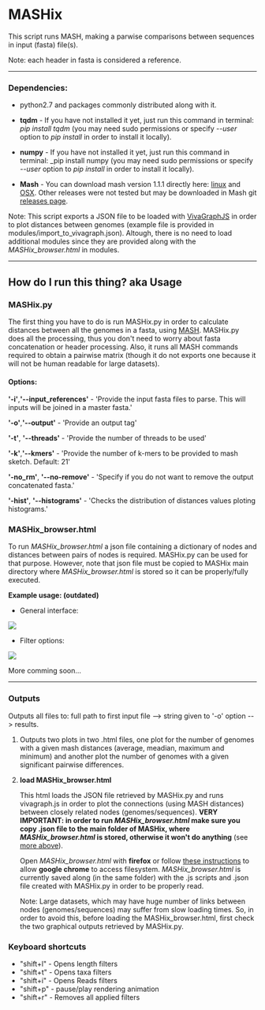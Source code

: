 # MASHix

This script runs MASH, making a parwise comparisons between sequences in input (fasta) file(s).

Note: each header in fasta is considered a reference.

---

### Dependencies:

* python2.7 and packages commonly distributed along with it.

* **tqdm** - If you have not installed it yet, just run this command in terminal: _pip install tqdm_ (you may need sudo permissions or specify _--user_ option to _pip install_ in order to install it locally).

* **numpy** - If you have not installed it yet, just run this command in terminal: _pip install numpy (you may need sudo permissions or specify _--user_ option to _pip install_ in order to install it locally).

* **Mash** - You can download mash version 1.1.1 directly here: [linux](https://github.com/marbl/Mash/releases/download/v1.1.1/mash-Linux64-v1.1.1.tar.gz) and [OSX](https://github.com/marbl/Mash/releases/download/v1.1.1/mash-OSX64-v1.1.1.tar.gz). Other releases were not tested but may be downloaded in Mash git [releases page](https://github.com/marbl/Mash/releases).

Note: This script exports a JSON file to be loaded with [VivaGraphJS](https://github.com/anvaka/VivaGraphJS) in order to plot distances between genomes (example file is provided in modules/import\_to\_vivagraph.json). Altough, there is no need to load additional modules since they are provided along with the _MASHix_browser.html_ in modules.

---
## How do I run this thing? aka Usage

### MASHix.py

The first thing you have to do is run MASHix.py in order to calculate distances between all the genomes in a fasta, using [MASH](http://mash.readthedocs.io/en/latest/). MASHix.py does all the processing, thus you don't need to worry about fasta concatenation or header processing. Also, it runs all MASH commands required to obtain a pairwise matrix (though it do not exports one because it will not be human readable for large datasets).

#### Options:

**'-i'**,**'--input_references'** - 'Provide the input fasta files to parse. This will inputs will be joined in a master fasta.'

**'-o'**,**'--output'** - 'Provide an output tag'

**'-t'**, **'--threads'** - 'Provide the number of threads to be used'

**'-k'**,**'--kmers'** - 'Provide the number of k-mers to be provided to mash sketch. Default: 21'

**'-no_rm'**, **'--no-remove'** - 'Specify if you do not want to remove the output concatenated fasta.'

**'-hist'**, **'--histograms'** - 'Checks the distribution of distances values ploting histograms.'

### MASHix_browser.html

To run _MASHix_browser.html_ a json file containing a dictionary of nodes and distances between pairs of nodes is required. MASHix.py can be used for that purpose. However, note that json file must be copied to MASHix main directory where _MASHix_browser.html_ is stored so it can be properly/fully executed.

**Example usage: (outdated)**

* General interface:

![](https://github.com/tiagofilipe12/MASHix/blob/master/images/example_usage.gif)

* Filter options:

![](https://github.com/tiagofilipe12/MASHix/blob/master/images/example_usage_2.gif)

More comming soon...

---

### Outputs

Outputs all files to: full path to first input file --> string given to '-o' option --> results.

1. Outputs two plots in two .html files, one plot for the number of genomes with a given mash distances (average, meadian, maximum and minimum) and another plot the number of genomes with a given significant pairwise differences.

2. **load MASHix_browser.html**

   This html loads the JSON file retrieved by MASHix.py and runs vivagraph.js in order to plot the connections (using MASH distances) between closely related  nodes (genomes/sequences). **VERY IMPORTANT: in order to run _MASHix_browser.html_ make sure you copy .json file to the main folder of MASHix, where _MASHix_browser.html_ is stored, otherwise it won't do anything** (see [more above](https://github.com/tiagofilipe12/MASHix#mashix_browserhtml)).

   Open _MASHix_browser.html_ with **firefox** or follow [these instructions](http://www.chrome-allow-file-access-from-file.com/) to allow **google chrome** to access filesystem. _MASHix_browser.html_ is currently saved along (in the same folder) with the .js scripts and .json file created with MASHix.py in order to be properly read.

   Note: Large datasets, which may have huge number of links between nodes (genomes/sequences) may suffer from slow loading times. So, in order to avoid this, before loading the MASHix_browser.html, first check the two graphical outputs retrieved by MASHix.py.

### Keyboard shortcuts

* "shift+l" - Opens length filters 
* "shift+t" - Opens taxa filters
* "shift+i" - Opens Reads filters
* "shift+p" - pause/play rendering animation
* "shift+r" - Removes all applied filters
